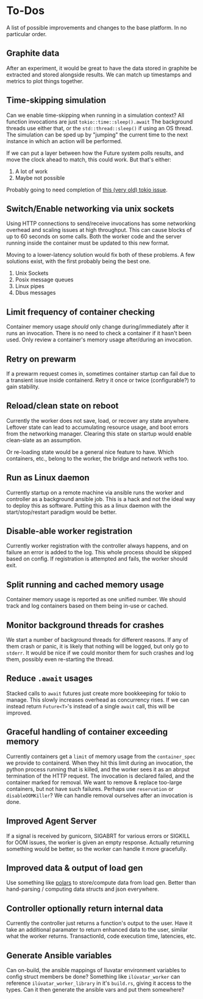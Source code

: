 # To-Dos

A list of possible improvements and changes to the base platform.
In no particular order.

## Graphite data

After an experiment, it would be great to have the data stored in graphite be extracted and stored alongside results.
We can match up timestamps and metrics to plot things together.

## Time-skipping simulation

Can we enable time-skipping when running in a simulation context?
All function invocations are just `tokio::time::sleep().await`
The background threads use either that, or the `std::thread::sleep()` if using an OS thread.
The simulation can be sped up by "jumping" the current time to the next instance in which an action will be performed.

If we can put a layer between how the Future system polls results, and move the clock ahead to match, this could work.
But that's either:

1. A lot of work
1. Maybe not possible

Probably going to need completion of [this (very old) tokio issue](https://github.com/tokio-rs/tokio/issues/1845).

## Switch/Enable networking via unix sockets

Using HTTP connections to send/receive invocations has some networking overhead and scaling issues at high throughput.
This can cause blocks of up to 60 seconds on some calls.
Both the worker code and the server running inside the container must be updated to this new format.

Moving to a lower-latency solution would fix both of these problems.
A few solutions exist, with the first probably being the best one.

1. Unix Sockets
2. Posix message queues
3. Linux pipes
4. Dbus messages

## Limit frequency of container checking

Container memory usage _should_ only change during/immediately after it runs an invocation.
There is no need to check a container if it hasn't been used.
Only review a container's memory usage after/during an invocation.

## Retry on prewarm

If a prewarm request comes in, sometimes container startup can fail due to a transient issue inside containerd.
Retry it once or twice (configurable?) to gain stability.

## Reload/clean state on reboot

Currently the worker does not save, load, or recover any state anywhere.
Leftover state can lead to accumulating resource usage, and boot errors from the networking manager.
Clearing this state on startup would enable clean-slate as an assumption.

Or re-loading state would be a general nice feature to have.
Which containers, etc., belong to the worker, the bridge and network veths too.

## Run as Linux daemon

Currently startup on a remote machine via ansible runs the worker and controller as a background ansible job.
This is a hack and not the ideal way to deploy this as software.
Putting this as a linux daemon with the start/stop/restart paradigm would be better.

## Disable-able worker registration

Currently worker registration with the controller always happens, and on failure an error is added to the log.
This whole process should be skipped based on config.
If registration is attempted and fails, the worker should exit.

## Split running and cached memory usage

Container memory usage is reported as one unified number.
We should track and log containers based on them being in-use or cached.

## Monitor background threads for crashes

We start a number of background threads for different reasons.
If any of them crash or panic, it is likely that nothing will be logged, but only go to `stderr`.
It would be nice if we could monitor them for such crashes and log them, possibly even re-starting the thread.

## Reduce `.await` usages

Stacked calls to `await` futures just create more bookkeeping for tokio to manage.
This slowly increases overhead as concurrency rises.
If we can instead return `Future<T>`'s instead of a single `await` call, this will be improved.

## Graceful handling of container exceeding memory

Currently containers get a `limit` of memory usage from the `container_spec` we provide to containerd.
When they hit this limit during an invocation, the python process running that is killed, and the worker sees it as an abrput termination of the HTTP request.
The invocation is declared failed, and the container marked for removal.
We want to remove & replace too-large containers, but not have such failures.
Perhaps use `reservation` or `disableOOMKiller`?
We can handle removal ourselves after an invocation is done.

## Improved Agent Server

If a signal is received by gunicorn, SIGABRT for various errors or SIGKILL for OOM issues, the worker is given an empty response.
Actually returning something would be better, so the worker can handle it more gracefully.

## Improved data & output of load gen

Use something like [polars](https://github.com/pola-rs/polars) to store/compute data from load gen.
Better than hand-parsing / computing data structs and json everywhere.

## Controller optionally return internal data

Currently the controller just returns a function's output to the user.
Have it take an additional paramater to return enhanced data to the user, similar what the worker returns.
TransactionId, code execution time, latencies, etc.

## Generate Ansible variables

Can on-build, the ansible mappings of Iluvatar environment variables to config struct members be done?
Something like `ilúvatar_worker` can reference `ilúvatar_worker_library` in it's `build.rs`, giving it access to the types.
Can it then generate the ansible vars and put them somewhere?
